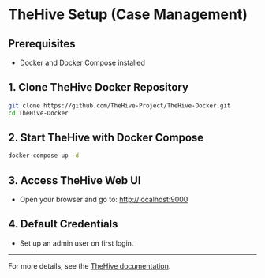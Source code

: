 # TheHive Setup (Case Management)

## Prerequisites

- Docker and Docker Compose installed

## 1. Clone TheHive Docker Repository

```bash
git clone https://github.com/TheHive-Project/TheHive-Docker.git
cd TheHive-Docker
```

## 2. Start TheHive with Docker Compose

```bash
docker-compose up -d
```

## 3. Access TheHive Web UI

- Open your browser and go to: [http://localhost:9000](http://localhost:9000)

## 4. Default Credentials

- Set up an admin user on first login.

---

For more details, see the [TheHive documentation](https://docs.thehive-project.org/thehive/installation/docker/).